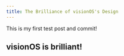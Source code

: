 ```yaml
---
title: The Brilliance of visionOS's Design
---
```


This is my first test post and commit!

## visionOS is brilliant!